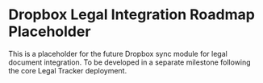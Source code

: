# Dropbox Legal Integration Roadmap Placeholder

This is a placeholder for the future Dropbox sync module for legal document integration.
To be developed in a separate milestone following the core Legal Tracker deployment.

